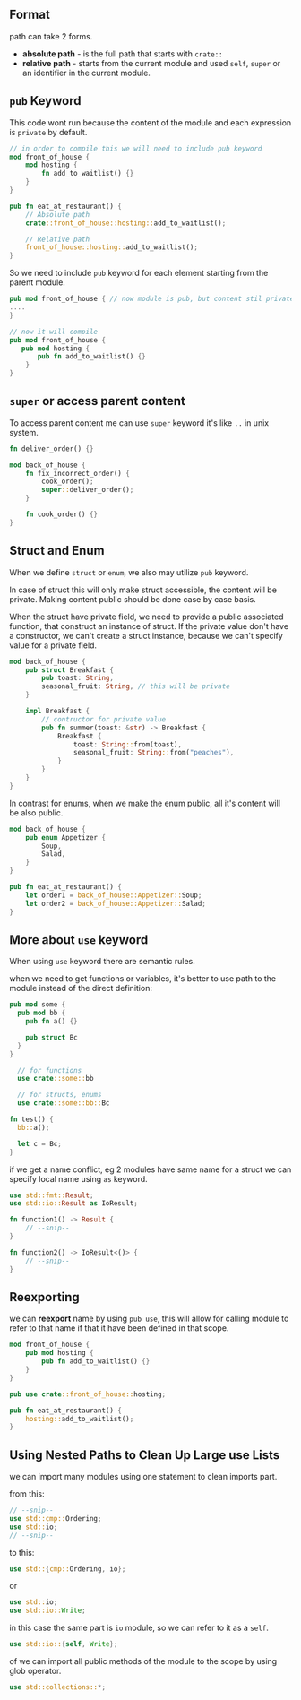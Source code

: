 ## Format

path can take 2 forms.

- **absolute path** - is the full path that starts with `crate::`
- **relative path** - starts from the current module and used `self`, `super` or an identifier in the current module.

## `pub` Keyword

This code wont run because the content of the module and each expression is `private` by default.

```rust
// in order to compile this we will need to include pub keyword
mod front_of_house {
    mod hosting {
        fn add_to_waitlist() {}
    }
}

pub fn eat_at_restaurant() {
    // Absolute path
    crate::front_of_house::hosting::add_to_waitlist();

    // Relative path
    front_of_house::hosting::add_to_waitlist();
}
```

So we need to include `pub` keyword for each element starting from the parent module.

```rust
pub mod front_of_house { // now module is pub, but content stil private
....
}
```

```rust
// now it will compile
pub mod front_of_house {
   pub mod hosting {
       pub fn add_to_waitlist() {}
    }
}
```

## `super` or access parent content

To access parent content me can use `super` keyword it's like `..` in unix system.

```rust
fn deliver_order() {}

mod back_of_house {
    fn fix_incorrect_order() {
        cook_order();
        super::deliver_order();
    }

    fn cook_order() {}
}
```

## Struct and Enum

When we define `struct` or `enum`, we also may utilize `pub` keyword.

In case of struct this will only make struct accessible, the content will be private.
Making content public should be done case by case basis.

When the struct have private field, we need to provide a public associated function, that construct an instance of struct.
If the private value don't have a constructor, we can't create a struct instance, because we can't specify value for a private field.

```rust
mod back_of_house {
    pub struct Breakfast {
        pub toast: String,
        seasonal_fruit: String, // this will be private
    }

    impl Breakfast {
        // contructor for private value
        pub fn summer(toast: &str) -> Breakfast {
            Breakfast {
                toast: String::from(toast),
                seasonal_fruit: String::from("peaches"),
            }
        }
    }
}
```

In contrast for enums, when we make the enum public, all it's content will be also public.

```rust
mod back_of_house {
    pub enum Appetizer {
        Soup,
        Salad,
    }
}

pub fn eat_at_restaurant() {
    let order1 = back_of_house::Appetizer::Soup;
    let order2 = back_of_house::Appetizer::Salad;
}
```

## More about `use` keyword

When using `use` keyword there are semantic rules.

when we need to get functions or variables, it's better to use path to the module instead of the direct definition:

```rust
pub mod some {
  pub mod bb {
    pub fn a() {}

    pub struct Bc
  }
}

  // for functions
  use crate::some::bb

  // for structs, enums
  use crate::some::bb::Bc

fn test() {
  bb::a();

  let c = Bc;
}
```

if we get a name conflict, eg 2 modules have same name for a struct we can specify local name using `as` keyword.

```rust
use std::fmt::Result;
use std::io::Result as IoResult;

fn function1() -> Result {
    // --snip--
}

fn function2() -> IoResult<()> {
    // --snip--
}
```

## Reexporting

we can **reexport** name by using `pub use`, this will allow for calling module to refer to that name if that it have been defined in that scope.

```rust
mod front_of_house {
    pub mod hosting {
        pub fn add_to_waitlist() {}
    }
}

pub use crate::front_of_house::hosting;

pub fn eat_at_restaurant() {
    hosting::add_to_waitlist();
}
```

## Using Nested Paths to Clean Up Large use Lists
we can import many modules using one statement to clean imports part.

from this:
```rust
// --snip--
use std::cmp::Ordering;
use std::io;
// --snip--
```

to this:
```rust
use std::{cmp::Ordering, io};
```

or 
```rust
use std::io;
use std::io::Write;
```
in this case the same part is `io` module, so we can refer to it as a `self`.
```rust
use std::io::{self, Write};
```

of we can import all public methods of the module to the scope by using glob operator.

```rust
use std::collections::*;
```
